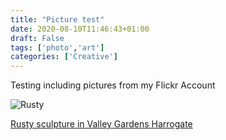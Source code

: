 ```yaml
---
title: "Picture test"
date: 2020-08-10T11:46:43+01:00
draft: False
tags: ['photo','art']
categories: ['Creative']
---
```


Testing including pictures from my Flickr Account

![Rusty](https://live.staticflickr.com/65535/50179510847_75e14e6af9_b.jpg)

[Rusty sculpture in Valley Gardens Harrogate](https://www.flickr.com/photos/doodle_m/50179510847)
